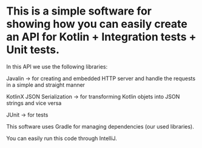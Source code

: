 # This is a simple software for showing how you can easily create an API for Kotlin + Integration tests + Unit tests.

In this API we use the following libraries:

Javalin -> for creating and embedded HTTP server and handle the requests in a simple and straight manner

KotlinX JSON Serialization -> for transforming Kotlin objets into JSON strings and vice versa

JUnit -> for tests


This software uses Gradle for managing dependencies (our used libraries).


You can easily run this code through IntelliJ.
